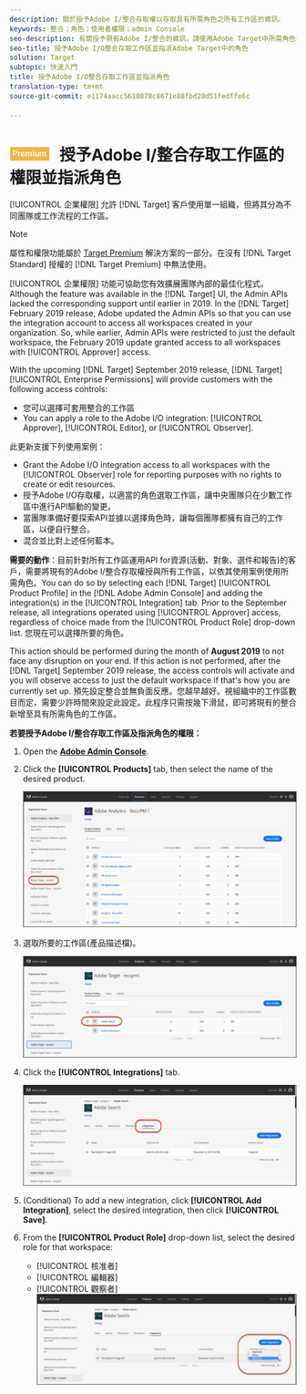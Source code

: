 ```yaml
---
description: 關於授予Adobe I/整合存取權以存取具有所需角色之所有工作區的資訊。
keywords: 整合；角色；使用者權限；admin Console
seo-description: 有關授予現有Adobe I/整合的資訊，請使用Adobe Target中所需角色的所有工作區
seo-title: 授予Adobe I/O整合存取工作區並指派Adobe Target中的角色
solution: Target
subtopic: 快速入門
title: 授予Adobe I/O整合存取工作區並指派角色
translation-type: tm+mt
source-git-commit: e1174aacc5610878c8671e88fbd20d51fedffe6c

---
```



# ![PREMIUM](/help/assets/premium.png) 授予Adobe I/整合存取工作區的權限並指派角色

[!UICONTROL 企業權限] 允許 [!DNL Target] 客戶使用單一組織，但將其分為不同團隊或工作流程的工作區。

>[!NOTE]
>
>屬性和權限功能屬於 [Target Premium](/help/c-intro/intro.md#premium) 解決方案的一部分。在沒有 [!DNL Target Standard] 授權的 [!DNL Target Premium] 中無法使用。

[!UICONTROL 企業權限] 功能可協助您有效擴展團隊內部的最佳化程式。Although the feature was available in the [!DNL Target] UI, the Admin APIs lacked the corresponding support until earlier in 2019. In the [!DNL Target] February 2019 release, Adobe updated the Admin APIs so that you can use the integration account to access all workspaces created in your organization. So, while earlier, Admin APIs were restricted to just the default workspace, the February 2019 update granted access to all workspaces with [!UICONTROL Approver] access.

With the upcoming [!DNL Target] September 2019 release, [!DNL Target] [!UICONTROL Enterprise Permissions] will provide customers with the following access controls:

* 您可以選擇可套用整合的工作區
* You can apply a role to the Adobe I/O integration: [!UICONTROL Approver], [!UICONTROL Editor], or [!UICONTROL Observer].

此更新支援下列使用案例：

* Grant the Adobe I/O integration access to all workspaces with the [!UICONTROL Observer] role for reporting purposes with no rights to create or edit resources.
* 授予Adobe I/O存取權，以適當的角色選取工作區，讓中央團隊只在少數工作區中進行API驅動的變更。
* 當團隊準備好要探索API並據以選擇角色時，讓每個團隊都擁有自己的工作區，以便自行整合。
* 混合並比對上述任何藍本。

**需要的動作**：目前針對所有工作區運用API for資源(活動、對象、選件和報告)的客戶，需要將現有的Adobe I/整合存取權授與所有工作區，以依其使用案例使用所需角色。You can do so by selecting each [!DNL Target] [!UICONTROL Product Profile] in the [!DNL Adobe Admin Console] and adding the integration(s) in the [!UICONTROL Integration] tab. Prior to the September release, all integrations operated using [!UICONTROL Approver] access, regardless of choice made from the [!UICONTROL Product Role] drop-down list. 您現在可以選擇所要的角色。

This action should be performed during the month of **August 2019** to not face any disruption on your end. If this action is not performed, after the [!DNL Target] September 2019 release, the access controls will activate and you will observe access to just the default workspace if that's how you are currently set up. 預先設定整合並無負面反應。您越早越好。視組織中的工作區數目而定，需要少許時間來設定此設定。此程序只需按幾下滑鼠，即可將現有的整合新增至具有所需角色的工作區。

**若要授予Adobe I/整合存取工作區及指派角色的權限：**

1. Open the **[Adobe Admin Console](https://adminconsole.adobe.com)**.

1. Click the **[!UICONTROL Products]** tab, then select the name of the desired product.

   ![在Adobe Admin Console中選擇產品](/help/administrating-target/c-user-management/property-channel/assets/io-choose-product.png)

1. 選取所要的工作區(產品描述檔)。

   ![選取產品描述檔](/help/administrating-target/c-user-management/property-channel/assets/io-select-product-profile.png)

1. Click the **[!UICONTROL Integrations]** tab.

   ![整合標籤](/help/administrating-target/c-user-management/property-channel/assets/integrations-tab.png)

1. (Conditional) To add a new integration, click **[!UICONTROL Add Integration]**, select the desired integration, then click **[!UICONTROL Save]**.

1. From the **[!UICONTROL Product Role]** drop-down list, select the desired role for that workspace:

   * [!UICONTROL 核准者]
   * [!UICONTROL 編輯器]
   * [!UICONTROL 觀察者]
   ![選擇產品描述檔角色](/help/administrating-target/c-user-management/property-channel/assets/product-profile-role.png)
